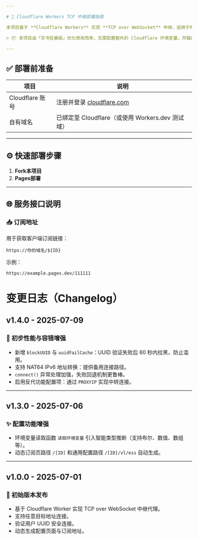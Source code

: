 ```yaml
---

# 🚀 Cloudflare Workers TCP 中继部署指南

本项目基于 **Cloudflare Workers** 实现 **TCP over WebSocket** 中继，适用于构建高性能、可部署在边缘节点的代理通道。

> 📦 本项目由「天书狂暴版」优化修改而来，无需配置额外的 Cloudflare 环境变量，开箱即用。

---
```


## ✅ 部署前准备

| 项目            | 说明                                             |
| ------------- | ---------------------------------------------- |
| Cloudflare 账号 | 注册并登录 [cloudflare.com](https://cloudflare.com) |
| 自有域名          | 已绑定至 Cloudflare（或使用 Workers.dev 测试域）           |

---

## ⚙️ 快速部署步骤

1. **Fork本项目**
2. **Pages部署**

---

## 🌐 服务接口说明

### 📥 订阅地址

用于获取客户端订阅链接：

```
https://你的域名/${ID}
```

示例：

```
https://example.pages.dev/111111
```


# 变更日志（Changelog）

## v1.4.0 - 2025-07-09

### 🔧 初步性能与容错增强

* 新增 `blockUUID` 与 `uuidFailCache`：UUID 验证失败后 60 秒内拉黑，防止滥用。
* 支持 NAT64 IPv6 地址转换：提供备用连接路径。
* `connect()` 异常处理加强，失败回退机制更鲁棒。
* 启用反代功能配置项：通过 `PROXYIP` 实现中转连接。

---

## v1.3.0 - 2025-07-06

### ✨ 配置功能增强

* 环境变量读取函数 `读取环境变量` 引入智能类型推断（支持布尔、数值、数组等）。
* 动态订阅页路径 `/[ID]` 和通用配置路径 `/[ID]/vl/ess` 自动生成。

---

## v1.0.0 - 2025-07-01

### 🎉 初始版本发布

* 基于 Cloudflare Worker 实现 TCP over WebSocket 中继代理。
* 支持任意目标地址连接。
* 验证用户 UUID 安全连接。
* 动态生成配置页面与订阅地址。
